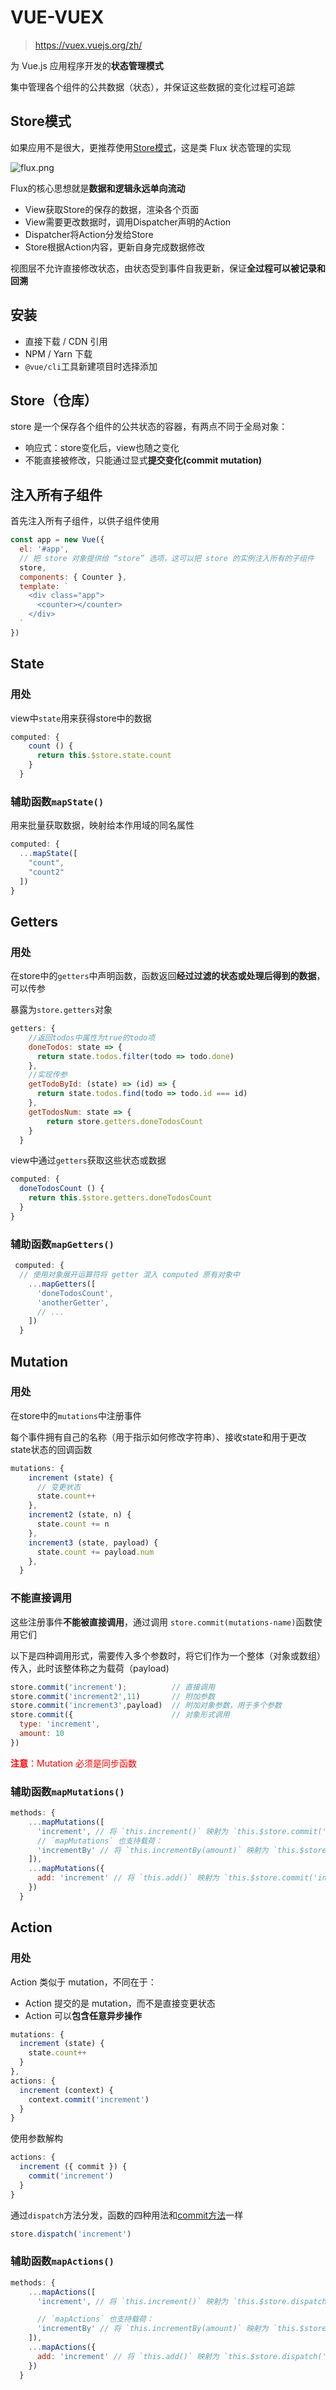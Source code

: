 # VUE-VUEX

> https://vuex.vuejs.org/zh/

为 Vue.js 应用程序开发的**状态管理模式**

集中管理各个组件的公共数据（状态），并保证这些数据的变化过程可追踪

## Store模式

如果应用不是很大，更推荐使用[Store模式](https://cn.vuejs.org/v2/guide/state-management.html#%E7%AE%80%E5%8D%95%E7%8A%B6%E6%80%81%E7%AE%A1%E7%90%86%E8%B5%B7%E6%AD%A5%E4%BD%BF%E7%94%A8)，这是类 Flux 状态管理的实现

![flux.png](https://github.com/wangning0/Autumn_Ning_Blog/blob/master/blogs/2016-1-3/flux/pt/flux.png?raw=true)

Flux的核心思想就是**数据和逻辑永远单向流动**

+ View获取Store的保存的数据，渲染各个页面
+ View需要更改数据时，调用Dispatcher声明的Action
+ Dispatcher将Action分发给Store
+ Store根据Action内容，更新自身完成数据修改

视图层不允许直接修改状态，由状态受到事件自我更新，保证**全过程可以被记录和回溯**

## 安装

+ 直接下载 / CDN 引用
+ NPM / Yarn 下载
+ `@vue/cli`工具新建项目时选择添加

## Store（仓库）

store 是一个保存各个组件的公共状态的容器，有两点不同于全局对象：

+ 响应式：store变化后，view也随之变化
+ 不能直接被修改，只能通过显式**提交变化(commit mutation)**

## 注入所有子组件

首先注入所有子组件，以供子组件使用

```js
const app = new Vue({
  el: '#app',
  // 把 store 对象提供给 “store” 选项，这可以把 store 的实例注入所有的子组件
  store,
  components: { Counter },
  template: `
    <div class="app">
      <counter></counter>
    </div>
  `
})
```

## State

### 用处

view中`state`用来获得store中的数据

```js
computed: {
    count () {
      return this.$store.state.count
    }
  }
```

### 辅助函数`mapState()`

用来批量获取数据，映射给本作用域的同名属性

```js
computed: {
  ...mapState([
    "count",
    "count2" 	
  ])
}
```

## Getters

### 用处

在store中的`getters`中声明函数，函数返回**经过过滤的状态或处理后得到的数据**，可以传参

暴露为`store.getters`对象

```js
getters: {
    //返回todos中属性为true的todo项
    doneTodos: state => {
      return state.todos.filter(todo => todo.done) 
    },
    //实现传参
    getTodoById: (state) => (id) => {
      return state.todos.find(todo => todo.id === id)
  	},
    getTodosNum: state => {
        return store.getters.doneTodosCount
    }
  }
```

view中通过`getters`获取这些状态或数据

```js
computed: {
  doneTodosCount () {
    return this.$store.getters.doneTodosCount
  }
}
```

### 辅助函数`mapGetters()`

```js
 computed: {
  // 使用对象展开运算符将 getter 混入 computed 原有对象中
    ...mapGetters([
      'doneTodosCount',
      'anotherGetter',
      // ...
    ])
  }
```

## Mutation

### 用处

在store中的`mutations`中注册事件

每个事件拥有自己的名称（用于指示如何修改字符串）、接收state和用于更改state状态的回调函数

```js
mutations: {
    increment (state) {
      // 变更状态
      state.count++
    },
    increment2 (state, n) {
      state.count += n
  	},
    increment3 (state, payload) {
      state.count += payload.num
  	},
  }
```

### 不能直接调用

这些注册事件**不能被直接调用**，通过调用 `store.commit(mutations-name)`函数使用它们

以下是四种调用形式，需要传入多个参数时，将它们作为一个整体（对象或数组）传入，此时该整体称之为载荷（payload)

```js
store.commit('increment');			// 直接调用
store.commit('increment2',11)		// 附加参数
store.commit('increment3',payload)	// 附加对象参数，用于多个参数
store.commit({						// 对象形式调用
  type: 'increment',
  amount: 10
})
```

<span style="color:red;">**注意**：Mutation 必须是同步函数</span>

### 辅助函数`mapMutations()`

```js
methods: {
    ...mapMutations([
      'increment', // 将 `this.increment()` 映射为 `this.$store.commit('increment')`
      // `mapMutations` 也支持载荷：
      'incrementBy' // 将 `this.incrementBy(amount)` 映射为 `this.$store.commit('incrementBy', amount)`
    ]),
    ...mapMutations({
      add: 'increment' // 将 `this.add()` 映射为 `this.$store.commit('increment')`
    })
  }
```

## Action

### 用处

Action 类似于 mutation，不同在于：

- Action 提交的是 mutation，而不是直接变更状态
- Action 可以**包含任意异步操作**

```js
mutations: {
  increment (state) {
    state.count++
  }
},
actions: {
  increment (context) {
    context.commit('increment')
  }
}
```

使用参数解构

```js
actions: {
  increment ({ commit }) {
    commit('increment')
  }
}
```

通过`dispatch`方法分发，函数的四种用法和[commit方法](###不能直接调用)一样

```js
store.dispatch('increment')
```

### 辅助函数`mapActions()`

```js
methods: {
    ...mapActions([
      'increment', // 将 `this.increment()` 映射为 `this.$store.dispatch('increment')`

      // `mapActions` 也支持载荷：
      'incrementBy' // 将 `this.incrementBy(amount)` 映射为 `this.$store.dispatch('incrementBy', amount)`
    ]),
    ...mapActions({
      add: 'increment' // 将 `this.add()` 映射为 `this.$store.dispatch('increment')`
    })
  }
```